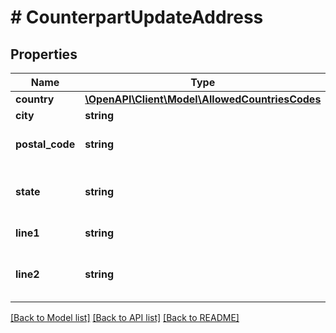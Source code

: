 # # CounterpartUpdateAddress

## Properties

Name | Type | Description | Notes
------------ | ------------- | ------------- | -------------
**country** | [**\OpenAPI\Client\Model\AllowedCountriesCodes**](AllowedCountriesCodes.md) |  | [optional]
**city** | **string** | City name. | [optional]
**postal_code** | **string** | ZIP or postal code. | [optional]
**state** | **string** | State, region, province, or county. | [optional]
**line1** | **string** | Street address. | [optional]
**line2** | **string** | Additional address information (if any). | [optional]

[[Back to Model list]](../../README.md#models) [[Back to API list]](../../README.md#endpoints) [[Back to README]](../../README.md)
